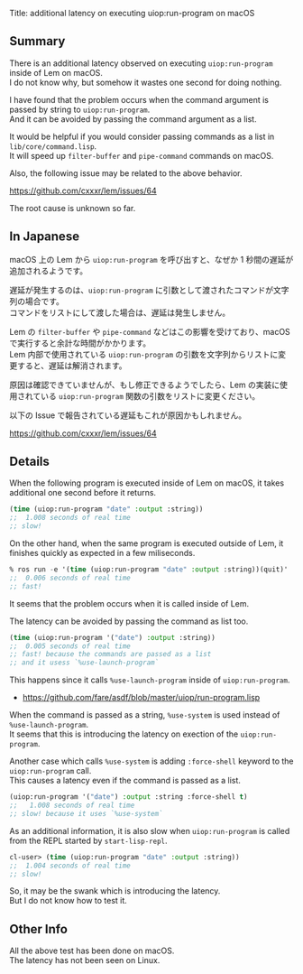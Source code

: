 Title: additional latency on executing uiop:run-program on macOS

## Summary

There is an additional latency observed on executing `uiop:run-program` inside of Lem on macOS.  
I do not know why, but somehow it wastes one second for doing nothing.

I have found that the problem occurs when the command argument is passed by string to `uiop:run-program`.  
And it can be avoided by passing the command argument as a list.

It would be helpful if you would consider passing commands as a list in `lib/core/command.lisp`.  
It will speed up `filter-buffer` and `pipe-command` commands on macOS.

Also, the following issue may be related to the above behavior.

https://github.com/cxxxr/lem/issues/64

The root cause is unknown so far.

## In Japanese

macOS 上の Lem から `uiop:run-program` を呼び出すと、なぜか 1 秒間の遅延が追加されるようです。  

遅延が発生するのは、`uiop:run-program` に引数として渡されたコマンドが文字列の場合です。  
コマンドをリストにして渡した場合は、遅延は発生しません。

Lem の `filter-buffer` や `pipe-command` などはこの影響を受けており、macOS で実行すると余計な時間がかかります。  
Lem 内部で使用されている `uiop:run-program` の引数を文字列からリストに変更すると、遅延は解消されます。

原因は確認できていませんが、もし修正できるようでしたら、Lem の実装に使用されている `uiop:run-program` 関数の引数をリストに変更ください。

以下の Issue で報告されている遅延もこれが原因かもしれません。

https://github.com/cxxxr/lem/issues/64

## Details

When the following program is executed inside of Lem on macOS, it takes additional one second before it returns.

```lisp
(time (uiop:run-program "date" :output :string))
;;  1.008 seconds of real time
;; slow!
````

On the other hand, when the same program is executed outside of Lem, it finishes quickly as expected in a few miliseconds.  

```lisp
% ros run -e '(time (uiop:run-program "date" :output :string))(quit)'
;;  0.006 seconds of real time
;; fast!
```

It seems that the problem occurs when it is called inside of Lem.

The latency can be avoided by passing the command as list too.  

````lisp
(time (uiop:run-program '("date") :output :string))
;;  0.005 seconds of real time
;; fast! because the commands are passed as a list
;; and it usess `%use-launch-program`
````

This happens since it calls `%use-launch-program` inside of `uiop:run-program`.

- https://github.com/fare/asdf/blob/master/uiop/run-program.lisp

When the command is passed as a string, `%use-system` is used instead of `%use-launch-program`.  
It seems that this is introducing the latency on exection of the `uiop:run-program`.

Another case which calls `%use-system` is  adding `:force-shell` keyword to the `uiop:run-program` call.  
This causes a latency even if the command is passed as a list.

````lisp
(uiop:run-program '("date") :output :string :force-shell t)
;;   1.008 seconds of real time
;; slow! because it uses `%use-system`
````

As an additional information, it is also slow when `uiop:run-program` is called from the REPL started by `start-lisp-repl`.

````lisp
cl-user> (time (uiop:run-program "date" :output :string)) 
;;  1.004 seconds of real time
;; slow!
````

So, it may be the swank which is introducing the latency.  
But I do not know how to test it.

## Other Info

All the above test has been done on macOS.  
The latency has not been seen on Linux.

